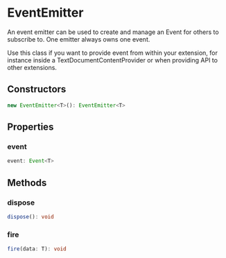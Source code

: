 # EventEmitter<T>

An event emitter can be used to create and manage an Event for others to subscribe to. One emitter always owns one event.

Use this class if you want to provide event from within your extension, for instance inside a TextDocumentContentProvider or when providing API to other extensions.

## Constructors

```typescript
new EventEmitter<T>(): EventEmitter<T>
```

## Properties

### event

```typescript
event: Event<T>
```

## Methods

### dispose

```typescript
dispose(): void
```

### fire

```typescript
fire(data: T): void
```

